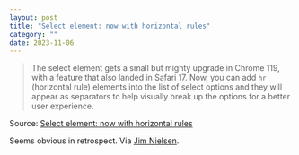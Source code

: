 ```yaml
---
layout: post
title: "Select element: now with horizontal rules"
category: ""
date: 2023-11-06
---
```


>The select element gets a small but mighty upgrade in Chrome 119, with a feature that also landed in Safari 17. Now, you can add `hr` (horizontal rule) elements into the list of select options and they will appear as separators to help visually break up the options for a better user experience.

Source: [Select element: now with horizontal rules](https://developer.chrome.com/en/blog/hr-in-select/)

Seems obvious in retrospect.  Via [Jim Nielsen](https://blog.jim-nielsen.com/2023/as-good-as-html/).
